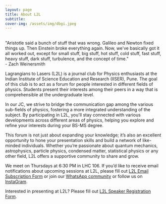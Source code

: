 ```yaml
---
layout: page
title: About L2L
subtitle: 
cover-img: /assets/img/dbgi.jpeg
---
```


<!-- ![Lagrangians to Lasers](../assets/img/bgi.jpg) -->

<div class="box-warning">
  <br>"Aristotle said a bunch of stuff that was wrong. Galileo and Newton fixed things up. Then Einstein broke everything again. Now, we've basically got it all worked out, except for small stuff, big stuff, hot stuff, cold stuff, fast stuff, heavy stuff, dark stuff, turbulence, and the concept of time." 
  <br>  - Zach Weinersmith
</div>

Lagrangians to Lasers (L2L) is a journal club for Physics enthusiasts at the Indian Institute of Science Education and Research (IISER), Pune.
The goal of this club is to act as a forum for people interested in different fields of physics. Students present their interests among their peers in a way that is comprehensible at the undergraduate level.

In our JC, we strive to bridge the communication gap among the various sub-fields of physics, fostering a more integrated understanding of the subject.
By participating in L2L, you'll stay connected with various developments across different areas of physics, helping you explore and refine your interests during your BS-MS degree.

This forum is not just about expanding your knowledge; it’s also an excellent opportunity to hone your presentation skills and build a network of like-minded individuals. Whether you’re passionate about quantum mechanics, astrophysics, particle physics, condensed matter, statistical physics or any other field, L2L offers a supportive community to share and grow.

We meet on Thursdays at 6:30 PM in LHC 106. If you’d like to receive email notifications about upcoming sessions at L2L, please fill out [L2L Email Subscription Form](https://docs.google.com/forms/d/e/1FAIpQLSeXCEesJytK9IIqmpJ-tZoznBDeIrd5Nc-c4PDpH3VY3f9JrQ/viewform?usp=sf_link) or join our [WhatsApp community](https://chat.whatsapp.com/JMUyMXHGgXxBl9mI4NOWub) or follow us on [InstaGram](https://www.instagram.com/lagrangians2lasers/).

Interested in presenting at L2L? Please fill out [L2L Speaker Registration Form](https://docs.google.com/forms/d/e/1FAIpQLScWG0-TZOyc0R5JkOOqTtm47HzP0JRF0weeXo9HypWnmRQjhw/viewform?usp=sf_link).